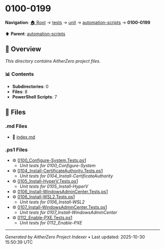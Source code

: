 # 0100-0199

**Navigation**: [🏠 Root](../../../../index.md) → [tests](../../../index.md) → [unit](../../index.md) → [automation-scripts](../index.md) → **0100-0199**

⬆️ **Parent**: [automation-scripts](../index.md)

## 📖 Overview

*This directory contains AitherZero project files.*

### 📊 Contents

- **Subdirectories**: 0
- **Files**: 8
- **PowerShell Scripts**: 7

## 📄 Files

### .md Files

- 📝 [index.md](./index.md)

### .ps1 Files

- ⚙️ [0100_Configure-System.Tests.ps1](./0100_Configure-System.Tests.ps1)
  - *Unit tests for 0100_Configure-System*
- ⚙️ [0104_Install-CertificateAuthority.Tests.ps1](./0104_Install-CertificateAuthority.Tests.ps1)
  - *Unit tests for 0104_Install-CertificateAuthority*
- ⚙️ [0105_Install-HyperV.Tests.ps1](./0105_Install-HyperV.Tests.ps1)
  - *Unit tests for 0105_Install-HyperV*
- ⚙️ [0106_Install-WindowsAdminCenter.Tests.ps1](./0106_Install-WindowsAdminCenter.Tests.ps1)
- ⚙️ [0106_Install-WSL2.Tests.ps1](./0106_Install-WSL2.Tests.ps1)
  - *Unit tests for 0106_Install-WSL2*
- ⚙️ [0107_Install-WindowsAdminCenter.Tests.ps1](./0107_Install-WindowsAdminCenter.Tests.ps1)
  - *Unit tests for 0107_Install-WindowsAdminCenter*
- ⚙️ [0112_Enable-PXE.Tests.ps1](./0112_Enable-PXE.Tests.ps1)
  - *Unit tests for 0112_Enable-PXE*

---

*Generated by AitherZero Project Indexer* • Last updated: 2025-10-30 15:50:39 UTC

